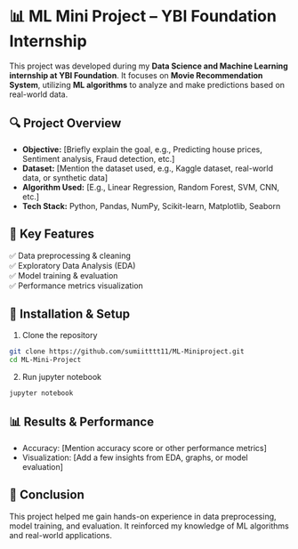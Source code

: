# 📊 ML Mini Project – YBI Foundation Internship

This project was developed during my **Data Science and Machine Learning internship at YBI Foundation**. It focuses on **Movie Recommendation System**, utilizing **ML algorithms** to analyze and make predictions based on real-world data.

## 🔍 Project Overview
- **Objective:** [Briefly explain the goal, e.g., Predicting house prices, Sentiment analysis, Fraud detection, etc.]
- **Dataset:** [Mention the dataset used, e.g., Kaggle dataset, real-world data, or synthetic data]
- **Algorithm Used:** [E.g., Linear Regression, Random Forest, SVM, CNN, etc.]
- **Tech Stack:** Python, Pandas, NumPy, Scikit-learn, Matplotlib, Seaborn

## 🚀 Key Features
✅ Data preprocessing & cleaning  
✅ Exploratory Data Analysis (EDA)  
✅ Model training & evaluation  
✅ Performance metrics visualization  
 
## 🔧 Installation & Setup
1. Clone the repository  
```sh
git clone https://github.com/sumiitttt11/ML-Miniproject.git
cd ML-Mini-Project
 ```
2. Run jupyter notebook
```sh
jupyter notebook
```

## 📊 Results & Performance
- Accuracy: [Mention accuracy score or other performance metrics]
- Visualization: [Add a few insights from EDA, graphs, or model evaluation]

## 📝 Conclusion
This project helped me gain hands-on experience in data preprocessing, model training, and evaluation. It reinforced my knowledge of ML algorithms and real-world applications.

